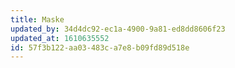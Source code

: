 ```yaml
---
title: Maske
updated_by: 34d4dc92-ec1a-4900-9a81-ed8dd8606f23
updated_at: 1610635552
id: 57f3b122-aa03-483c-a7e8-b09fd89d518e
---
```

